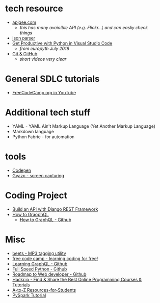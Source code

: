 
# tech resource
* [apigee.com](apigee.com)
    * _this has many avaialble API (e.g. Flickr...) and can easliy check things_
* [json parser](http://json.parser.online.fr)
* [Get Productive with Python in Visual Studio Code](https://www.youtube.com/watch?v=TILIcrrVABg)
    * _from europyth July 2018_
* [Git & GitHub](https://www.youtube.com/playlist?list=PLWKjhJtqVAbkFiqHnNaxpOPhh9tSWMXIF)
    * _short videos very clear_

# General SDLC tutorials
* [FreeCodeCamp.org in YouTube](https://www.youtube.com/channel/UC8butISFwT-Wl7EV0hUK0BQ)

# Additional tech stuff
* YAML - YAML Ain't Markup Language (Yet Another Markup Language)
* Markdown language
* Python Fabric - for automation

# tools
* [Codepen](https://codepen.io/)
* [Gyazo - screen capturing](gyazo.com)

# Coding Project
* [Build an API with Django REST Framework](https://medium.com/backticks-tildes/lets-build-an-api-with-django-rest-framework-32fcf40231e5)
* [How to GraophQL](https://www.howtographql.com/)
    * [How to GraphQL - Github](https://github.com/howtographql/howtographql)

# Misc
* [beets - MP3 tagging utility](https://beets.readthedocs.io/en/v1.4.7/dev/index.html)
* [free code camp - learning coding for free!](https://www.freecodecamp.org/)
* [Learning GraphQL - Github](https://github.com/MoonHighway/learning-graphql)
* [Full Speed Python - Github](https://github.com/joaoventura/full-speed-python)
* [Roadmap to Web developer - Github](https://github.com/kamranahmedse/developer-roadmap)
* [Hackr.io - Find & Share the Best Online Programming Courses & Tutorials](https://hackr.io/)
* [A-to-Z Resources-for-Students](https://github.com/dipakkr/A-to-Z-Resources-for-Students)
* [PySpark Tutorial](https://github.com/mahmoudparsian/pyspark-tutorial)
